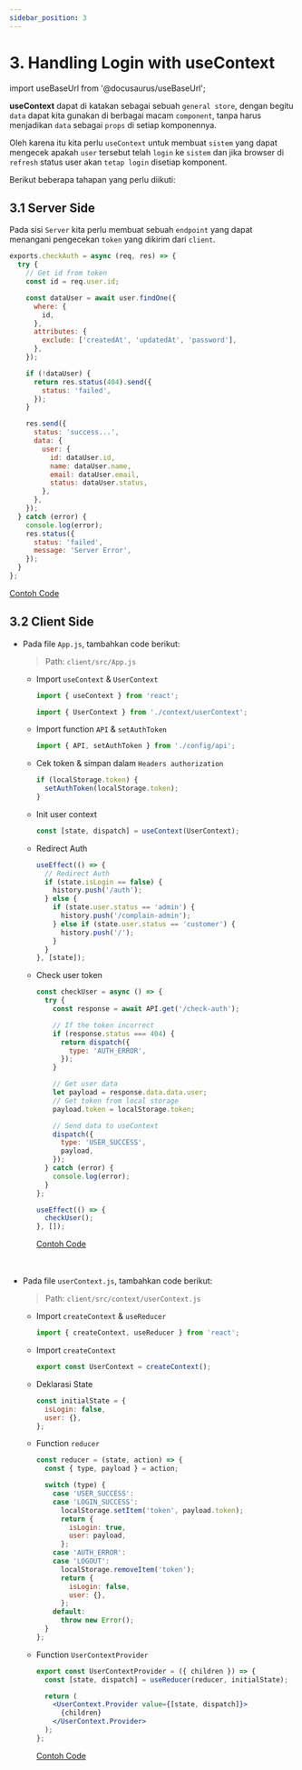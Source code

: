```yaml
---
sidebar_position: 3
---
```


# 3. Handling Login with useContext

import useBaseUrl from '@docusaurus/useBaseUrl';

**useContext** dapat di katakan sebagai sebuah `general store`, dengan begitu `data` dapat kita gunakan di berbagai macam `component`, tanpa harus menjadikan `data` sebagai `props` di setiap komponennya.

Oleh karena itu kita perlu `useContext` untuk membuat `sistem` yang dapat mengecek apakah `user` tersebut telah `login` ke `sistem` dan jika browser di `refresh` status user akan `tetap login` disetiap komponent.

Berikut beberapa tahapan yang perlu diikuti:

## 3.1 Server Side

Pada sisi `Server` kita perlu membuat sebuah `endpoint` yang dapat menangani pengecekan `token` yang dikirim dari `client`.

```js {4,6-13,15-19,24-29} title=src/controllers/auth.js
exports.checkAuth = async (req, res) => {
  try {
    // Get id from token
    const id = req.user.id;

    const dataUser = await user.findOne({
      where: {
        id,
      },
      attributes: {
        exclude: ['createdAt', 'updatedAt', 'password'],
      },
    });

    if (!dataUser) {
      return res.status(404).send({
        status: 'failed',
      });
    }

    res.send({
      status: 'success...',
      data: {
        user: {
          id: dataUser.id,
          name: dataUser.name,
          email: dataUser.email,
          status: dataUser.status,
        },
      },
    });
  } catch (error) {
    console.log(error);
    res.status({
      status: 'failed',
      message: 'Server Error',
    });
  }
};
```

<a class="btn-example-code" href="https://github.com/demo-dumbways/ebook-code-results-stage-2-integration-backend/blob/main/src/controllers/auth.js">
    Contoh Code
</a>

## 3.2 Client Side

- Pada file `App.js`, tambahkan code berikut:

  > Path: `client/src/App.js`

  - Import `useContext` & `UserContext`

    ```js
    import { useContext } from 'react';

    import { UserContext } from './context/userContext';
    ```

  - Import function `API` & `setAuthToken`

    ```js
    import { API, setAuthToken } from './config/api';
    ```

  - Cek token & simpan dalam `Headers authorization`

    ```js
    if (localStorage.token) {
      setAuthToken(localStorage.token);
    }
    ```

  - Init user context

    ```js
    const [state, dispatch] = useContext(UserContext);
    ```

  - Redirect Auth

    ```js
    useEffect(() => {
      // Redirect Auth
      if (state.isLogin == false) {
        history.push('/auth');
      } else {
        if (state.user.status == 'admin') {
          history.push('/complain-admin');
        } else if (state.user.status == 'customer') {
          history.push('/');
        }
      }
    }, [state]);
    ```

  - Check user token

    ```js
    const checkUser = async () => {
      try {
        const response = await API.get('/check-auth');

        // If the token incorrect
        if (response.status === 404) {
          return dispatch({
            type: 'AUTH_ERROR',
          });
        }

        // Get user data
        let payload = response.data.data.user;
        // Get token from local storage
        payload.token = localStorage.token;

        // Send data to useContext
        dispatch({
          type: 'USER_SUCCESS',
          payload,
        });
      } catch (error) {
        console.log(error);
      }
    };

    useEffect(() => {
      checkUser();
    }, []);
    ```

    <a class="btn-example-code" href="https://github.com/demo-dumbways/ebook-code-results-stage-2-integration-frontend/blob/main/src/App.js">
        Contoh Code
    </a>

    <br />
    <br />
    <br />

- Pada file `userContext.js`, tambahkan code berikut:

  > Path: `client/src/context/userContext.js`

  - Import `createContext` & `useReducer`

    ```js
    import { createContext, useReducer } from 'react';
    ```

  - Import `createContext`

    ```js
    export const UserContext = createContext();
    ```

  - Deklarasi State

    ```js
    const initialState = {
      isLogin: false,
      user: {},
    };
    ```

  - Function `reducer`

    ```js
    const reducer = (state, action) => {
      const { type, payload } = action;

      switch (type) {
        case 'USER_SUCCESS':
        case 'LOGIN_SUCCESS':
          localStorage.setItem('token', payload.token);
          return {
            isLogin: true,
            user: payload,
          };
        case 'AUTH_ERROR':
        case 'LOGOUT':
          localStorage.removeItem('token');
          return {
            isLogin: false,
            user: {},
          };
        default:
          throw new Error();
      }
    };
    ```

  - Function `UserContextProvider`

    ```jsx
    export const UserContextProvider = ({ children }) => {
      const [state, dispatch] = useReducer(reducer, initialState);

      return (
        <UserContext.Provider value={[state, dispatch]}>
          {children}
        </UserContext.Provider>
      );
    };
    ```

    <a class="btn-example-code" href="https://github.com/demo-dumbways/ebook-code-results-stage-2-integration-frontend/blob/main/src/context/userContext.js">
        Contoh Code
    </a>
